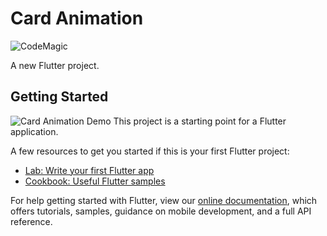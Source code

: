 # Card Animation
![CodeMagic](https://api.codemagic.io/apps/5d5cf4b426e469202a24a70b/5d5cf4b426e469202a24a70a/status_badge.svg)

A new Flutter project.

## Getting Started
![Card Animation Demo](https://firebasestorage.googleapis.com/v0/b/infilon-timesheet.appspot.com/o/ezgif-4-3e5e6f395ca3.gif?alt=media&token=a8b01d8f-d5f5-4e92-bf32-e3c10690ac17)
This project is a starting point for a Flutter application.

A few resources to get you started if this is your first Flutter project:

- [Lab: Write your first Flutter app](https://flutter.dev/docs/get-started/codelab)
- [Cookbook: Useful Flutter samples](https://flutter.dev/docs/cookbook)

For help getting started with Flutter, view our
[online documentation](https://flutter.dev/docs), which offers tutorials,
samples, guidance on mobile development, and a full API reference.
